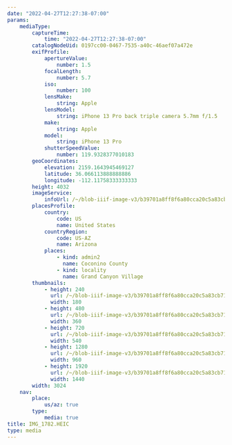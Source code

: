 ```yaml
---
date: "2022-04-27T12:27:38-07:00"
params:
    mediaType:
        captureTime:
            time: "2022-04-27T12:27:38-07:00"
        catalogNodeUid: 0197cc00-0467-7535-a40c-46aef07a472e
        exifProfile:
            apertureValue:
                number: 1.5
            focalLength:
                number: 5.7
            iso:
                number: 100
            lensMake:
                string: Apple
            lensModel:
                string: iPhone 13 Pro back triple camera 5.7mm f/1.5
            make:
                string: Apple
            model:
                string: iPhone 13 Pro
            shutterSpeedValue:
                number: 119.9328377010183
        geoCoordinates:
            elevation: 2159.1643945469127
            latitude: 36.066113888888886
            longitude: -112.11758333333333
        height: 4032
        imageService:
            infoUrl: /~/blob-iiif-image-v3/b39701a8ff8f6a80cca20c5a83cb71429fdff2ebcefaf0d5f837d96a3640b67a/info.json
        placesProfile:
            country:
                code: US
                name: United States
            countryRegion:
                code: US-AZ
                name: Arizona
            places:
                - kind: admin2
                  name: Coconino County
                - kind: locality
                  name: Grand Canyon Village
        thumbnails:
            - height: 240
              url: /~/blob-iiif-image-v3/b39701a8ff8f6a80cca20c5a83cb71429fdff2ebcefaf0d5f837d96a3640b67a/full/180%2C240/0/default.jpg
              width: 180
            - height: 480
              url: /~/blob-iiif-image-v3/b39701a8ff8f6a80cca20c5a83cb71429fdff2ebcefaf0d5f837d96a3640b67a/full/360%2C480/0/default.jpg
              width: 360
            - height: 720
              url: /~/blob-iiif-image-v3/b39701a8ff8f6a80cca20c5a83cb71429fdff2ebcefaf0d5f837d96a3640b67a/full/540%2C720/0/default.jpg
              width: 540
            - height: 1280
              url: /~/blob-iiif-image-v3/b39701a8ff8f6a80cca20c5a83cb71429fdff2ebcefaf0d5f837d96a3640b67a/full/960%2C1280/0/default.jpg
              width: 960
            - height: 1920
              url: /~/blob-iiif-image-v3/b39701a8ff8f6a80cca20c5a83cb71429fdff2ebcefaf0d5f837d96a3640b67a/full/1440%2C1920/0/default.jpg
              width: 1440
        width: 3024
    nav:
        place:
            us/az: true
        type:
            media: true
title: IMG_1782.HEIC
type: media
---
```

